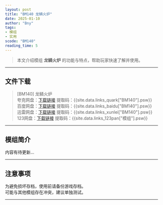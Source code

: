 ```yaml
---
layout: post
title: "BM140 龙鳞火炉"
date: 2025-01-10
author: "Bny"
tags: 
- 模组
- 实用
scode: "BM140"
reading_time: 5
---
```


> 本文介绍模组 **龙鳞火炉** 的功能与特点，帮助玩家快速了解并使用。

---

## 文件下载

> [BM140] 龙鳞火炉  
夸克网盘：[下载链接]({{site.data.links_quark["BM140"].url}}) 提取码：{{site.data.links_quark["BM140"].psw}}  
百度网盘：[下载链接]({{site.data.links_baidu["BM140"].url}}) 提取码：{{site.data.links_baidu["BM140"].psw}}  
迅雷网盘：[下载链接]({{site.data.links_xunlei["BM140"].url}}) 提取码：{{site.data.links_xunlei["BM140"].psw}}  
123网盘：[下载链接]({{site.data.links_123pan["模组"].url}}) 提取码：{{site.data.links_123pan["模组"].psw}}  

---

## 模组简介

>  
内容有待更新...  

---

## 注意事项

>  
为避免损坏存档，使用前请备份游戏存档。  
可能与其他模组存在冲突，建议单独测试。  

---

